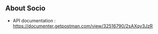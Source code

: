 ## About Socio

- API documentation : https://documenter.getpostman.com/view/32516790/2sAXqy3JzR





